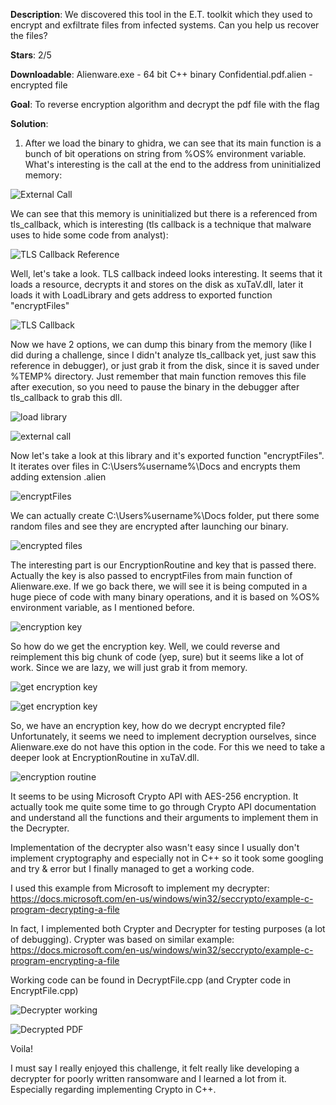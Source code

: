 **Description**: We discovered this tool in the E.T. toolkit which they used to encrypt and exfiltrate files from infected systems. Can you help us recover the files?

**Stars**: 2/5

**Downloadable**:
Alienware.exe - 64 bit C++ binary
Confidential.pdf.alien - encrypted file

**Goal**: To reverse encryption algorithm and decrypt the pdf file with the flag

**Solution**: 

1. After we load the binary to ghidra, we can see that its main function is a bunch of bit operations on string from %OS% environment variable. What's interesting is the call at the end to the address from uninitialized memory:

![External Call](writeup/external_call.png)

We can see that this memory is uninitialized but there is a referenced from tls_callback, which is interesting (tls callback is a technique that malware uses to hide some code from analyst):

![TLS Callback Reference](writeup/tls_callback_reference.PNG)

Well, let's take a look. TLS callback indeed looks interesting. It seems that it loads a resource, decrypts it and stores on the disk as xuTaV.dll, later it loads it with LoadLibrary and gets address to exported function "encryptFiles"

![TLS Callback](writeup/tls_callback.png)

Now we have 2 options, we can dump this binary from the memory (like I did during a challenge, since I didn't analyze tls_callback yet, just saw this reference in debugger), or just grab it from the disk, since it is saved under %TEMP% directory. Just remember that main function removes this file after execution, so you need to pause the binary in the debugger after tls_callback to grab this dll.

![load library](writeup/load_library.PNG)

![external call](writeup/external_call.png)

Now let's take a look at this library and it's exported function "encryptFiles". It iterates over files in C:\Users\%username%\Docs and encrypts them adding extension .alien

![encryptFiles](writeup/encryptFiles.png)

We can actually create C:\Users\%username%\Docs folder, put there some random files and see they are encrypted after launching our binary.

![encrypted files](writeup/encryptedfiles.png)

The interesting part is our EncryptionRoutine and key that is passed there. Actually the key is also passed to encryptFiles from main function of Alienware.exe. If we go back there, we will see it is being computed in a huge piece of code with many binary operations, and it is based on %OS% environment variable, as I mentioned before.

![encryption key](writeup/encryptionKey.png)

So how do we get the encryption key. Well, we could reverse and reimplement this big chunk of code (yep, sure) but it seems like a lot of work. Since we are lazy, we will just grab it from memory. 

![get encryption key](writeup/getEncryptionKey1.PNG)

![get encryption key](writeup/getEncryptionKey2.PNG)

So, we have an encryption key, how do we decrypt encrypted file? Unfortunately, it seems we need to implement decryption ourselves, since Alienware.exe do not have this option in the code. For this we need to take a deeper look at EncryptionRoutine in xuTaV.dll.

![encryption routine](writeup/encryptionRoutine.png)

It seems to be using Microsoft Crypto API with AES-256 encryption. It actually took me quite some time to go through Crypto API documentation and understand all the functions and their arguments to implement them in the Decrypter.

Implementation of the decrypter also wasn't easy since I usually don't implement cryptography and especially not in C++ so it took some googling and try & error but I finally managed to get a working code.

I used this example from Microsoft to implement my decrypter: https://docs.microsoft.com/en-us/windows/win32/seccrypto/example-c-program-decrypting-a-file

In fact, I implemented both Crypter and Decrypter for testing purposes (a lot of debugging). Crypter was based on similar example: https://docs.microsoft.com/en-us/windows/win32/seccrypto/example-c-program-encrypting-a-file

Working code can be found in DecryptFile.cpp (and Crypter code in EncryptFile.cpp)

![Decrypter working](writeup/decrypter_working.PNG)

![Decrypted PDF](writeup/decypted_pdf.PNG)

Voila!

I must say I really enjoyed this challenge, it felt really like developing a decrypter for poorly written ransomware and I learned a lot from it. Especially regarding implementing Crypto in C++.
